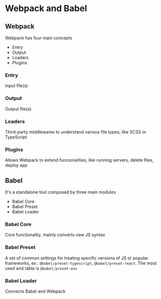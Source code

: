 # Webpack and Babel

## Webpack

Webpack has four main concepts
- Entry
- Output
- Loaders
- Plugins

### Entry

Input file(s)

### Output

Output file(s)

### Loaders

Third-party middlewares to understand various file types, like SCSS or TypeScript

### Plugins

Allows Webpack to extend funcionalities, like running servers, delete files, deploy app

## Babel

It's a standalone tool composed by three main modules
- Babel Core
- Babel Preset
- Babel Loader

### Babel Core

Core functionality, mainly converts new JS syntax

### Babel Preset

A set of common settings for treating specific versions of JS or popular frameworks, ex.: `@babel/preset-typescript`, `@babel/preset-react`. The most used and table is `@babel/preset-env`

### Babel Loader

Connects Babel and Webpack
